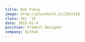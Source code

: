 ```yaml
---
title: Kat Fukui
image: http://placehold.it/255x316
class: SCL '15
date: 2015-01-4
position: Product Designer
company: Github
---
```

